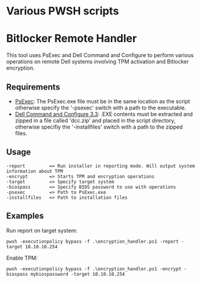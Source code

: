 # Various PWSH scripts

# Bitlocker Remote Handler
This tool uses PsExec and Dell Command and Configure to perform various operations on remote Dell systems involving TPM activation and Bitlocker encryption.

## Requirements

- [PsExec](https://docs.microsoft.com/en-us/sysinternals/downloads/psexec): The PsExec.exe file must be in the same location as the script otherwise specify the '-psexec' switch with a path to the executable.
- [Dell Command and Configure 3.3](https://www.dell.com/support/driver/en-us/DriversDetails?driverId=FVGF9): .EXE contents must be extracted and zipped in a file called 'dcc.zip' and placed in the script directory, otherwise specifiy the '-installfiles' switch with a path to the zipped files.

## Usage

```
-report         => Run installer in reporting mode. Will output system information about TPM
-encrypt        => Starts TPM and encryption operations
-target         => Specify target system
-biospass       => Specify BIOS password to use with operations
-psexec         => Path to PsExec.exe
-installfiles   => Path to installation files
```

## Examples

Run report on target system:
```
pwsh -executionpolicy bypass -f .\encryption_handler.ps1 -report -target 10.10.10.254
```
Enable TPM:
```
pwsh -executionpolicy bypass -f .\encryption_handler.ps1 -encrypt -biospass mybiospassword -target 10.10.10.254
```
